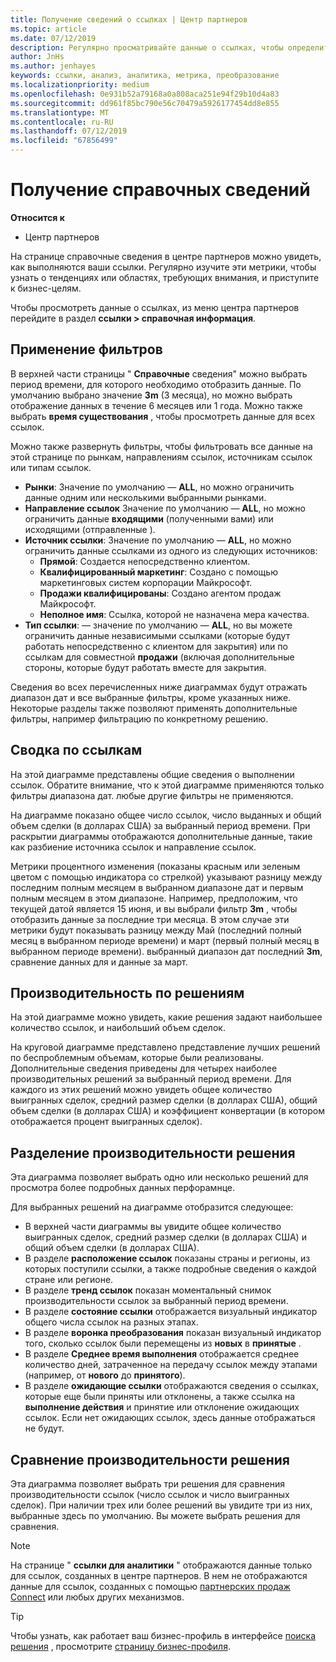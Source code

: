 ```yaml
---
title: Получение сведений о ссылках | Центр партнеров
ms.topic: article
ms.date: 07/12/2019
description: Регулярно просматривайте данные о ссылках, чтобы определить тенденции и области, требующие внимания, и приступите к бизнес-целям.
author: JnHs
ms.author: jenhayes
keywords: ссылки, анализ, аналитика, метрика, преобразование
ms.localizationpriority: medium
ms.openlocfilehash: 0e931b52a79168a0a808aca251e94f29b10d4a83
ms.sourcegitcommit: dd961f85bc790e56c70479a5926177454dd8e855
ms.translationtype: MT
ms.contentlocale: ru-RU
ms.lasthandoff: 07/12/2019
ms.locfileid: "67856499"
---
```

# <a name="get-referral-insights"></a>Получение справочных сведений

**Относится к**

- Центр партнеров

На  странице справочные сведения в центре партнеров можно увидеть, как выполняются ваши ссылки. Регулярно изучите эти метрики, чтобы узнать о тенденциях или областях, требующих внимания, и приступите к бизнес-целям.

Чтобы просмотреть данные о ссылках, из меню центра партнеров перейдите в раздел **ссылки > справочная информация**.

## <a name="apply-filters"></a>Применение фильтров

В верхней части страницы " **Справочные** сведения" можно выбрать период времени, для которого необходимо отобразить данные. По умолчанию выбрано значение **3m** (3 месяца), но можно выбрать отображение данных в течение 6 месяцев или 1 года. Можно также выбрать **время существования** , чтобы просмотреть данные для всех ссылок.

Можно также развернуть фильтры, чтобы фильтровать все данные на этой странице по рынкам, направлениям ссылок, источникам ссылок или типам ссылок.
- **Рынки**: Значение по умолчанию — **ALL**, но можно ограничить данные одним или несколькими выбранными рынками.
- **Направление ссылок** Значение по умолчанию — **ALL**, но можно ограничить данные **входящими** (полученными вами) или исходящими (отправленные  ).
- **Источник ссылки**: Значение по умолчанию — **ALL**, но можно ограничить данные ссылками из одного из следующих источников:
  - **Прямой**: Создается непосредственно клиентом.
  - **Квалифицированный маркетинг**: Создано с помощью маркетинговых систем корпорации Майкрософт.
  - **Продажи квалифицированы**: Создано агентом продаж Майкрософт.
  - **Неполное имя**: Ссылка, которой не назначена мера качества.
- **Тип ссылки**: — значение по умолчанию — **ALL**, но вы можете ограничить данные независимыми  ссылками (которые будут работать непосредственно с клиентом для закрытия) или по ссылкам для совместной **продажи** (включая дополнительные стороны, которые будут работать вместе для закрытия.

Сведения во всех перечисленных ниже диаграммах будут отражать диапазон дат и все выбранные фильтры, кроме указанных ниже. Некоторые разделы также позволяют применять дополнительные фильтры, например фильтрацию по конкретному решению.

## <a name="referrals-summary"></a>Сводка по ссылкам

На этой диаграмме представлены общие сведения о выполнении ссылок. Обратите внимание, что к этой диаграмме применяются только фильтры диапазона дат. любые другие фильтры не применяются. 

На диаграмме показано общее число ссылок, число выданных и общий объем сделки (в долларах США) за выбранный период времени. При раскрытии диаграммы отображаются дополнительные данные, такие как разбиение источника ссылок и направление ссылок. 

Метрики процентного изменения (показаны красным или зеленым цветом с помощью индикатора со стрелкой) указывают разницу между последним полным месяцем в выбранном диапазоне дат и первым полным месяцем в этом диапазоне. Например, предположим, что текущей датой является 15 июня, и вы выбрали фильтр **3m** , чтобы отобразить данные за последние три месяца. В этом случае эти метрики будут показывать разницу между Май (последний полный месяц в выбранном периоде времени) и март (первый полный месяц в выбранном периоде времени). выбранный диапазон дат последний **3m**, сравнение данных для и данные за март.

## <a name="performance-by-solution"></a>Производительность по решениям

На этой диаграмме можно увидеть, какие решения задают наибольшее количество ссылок, и наибольший объем сделок.

На круговой диаграмме представлено представление лучших решений по беспроблемным объемам, которые были реализованы. Дополнительные сведения приведены для четырех наиболее производительных решений за выбранный период времени. Для каждого из этих решений можно увидеть общее количество выигранных сделок, средний размер сделки (в долларах США), общий объем сделки (в долларах США) и коэффициент конвертации (в котором отображается процент выигранных сделок).

## <a name="solution-performance-breakdown"></a>Разделение производительности решения

Эта диаграмма позволяет выбрать одно или несколько решений для просмотра более подробных данных перфорамнце.

Для выбранных решений на диаграмме отобразится следующее:
- В верхней части диаграммы вы увидите общее количество выигранных сделок, средний размер сделки (в долларах США) и общий объем сделки (в долларах США).
- В разделе **расположение ссылок** показаны страны и регионы, из которых поступили ссылки, а также подробные сведения о каждой стране или регионе.
- В разделе **тренд ссылок** показан моментальный снимок производительности ссылок за выбранный период времени.
- В разделе **состояние ссылки** отображается визуальный индикатор общего числа ссылок на разных этапах.
- В разделе **воронка преобразования** показан визуальный индикатор того, сколько ссылок были перемещены из **новых** в **принятые** .
- В разделе **Среднее время выполнения** отображается среднее количество дней, затраченное на передачу ссылок между этапами (например, от **нового** до **принятого**).
- В разделе **ожидающие ссылки** отображаются сведения о ссылках, которые еще были приняты или отклонены, а также ссылка на **выполнение действия** и принятие или отклонение ожидающих ссылок. Если нет ожидающих ссылок, здесь данные отображаться не будут.

## <a name="solution-performance-comparison"></a>Сравнение производительности решения

Эта диаграмма позволяет выбрать три решения для сравнения производительности ссылок (число ссылок и число выигранных сделок). При наличии трех или более решений вы увидите три из них, выбранные здесь по умолчанию. Вы можете выбрать решения для сравнения.

> [!NOTE]
> На странице " **ссылки для аналитики** " отображаются данные только для ссылок, созданных в центре партнеров. В нем не отображаются данные для ссылок, созданных с помощью [партнерских продаж Connect](https://support.microsoft.com/help/3170447/learn-to-use-partner-center-sales-connect) или любых других механизмов.

> [!TIP]
> Чтобы узнать, как работает ваш бизнес-профиль в интерфейсе [поиска решения](https://www.microsoft.com/solution-providers/home) , просмотрите [страницу бизнес-профиля](analyze-your-marketing-profile.md).
